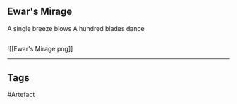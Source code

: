 ## Ewar's Mirage
A single breeze blows
A hundred blades dance
## 
![[Ewar's Mirage.png]]

---
## Tags
#Artefact